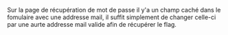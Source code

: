 Sur la page de récupération de mot de passe il y'a un champ caché dans le fomulaire avec une addresse mail, il suffit simplement de changer celle-ci par une  aurte addresse mail valide afin de récupérer le flag.